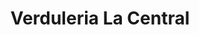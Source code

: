 ---
title: "Verduleria La Central"
url: /santo-domingo/verduleria-la-central/
shop: Gemüse & Obst
---